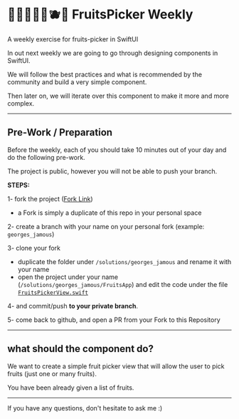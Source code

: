 # 🍎🍌🍊🥝🥑🫐🥥 FruitsPicker Weekly

A weekly exercise for fruits-picker in SwiftUI

In out next weekly we are going to go through designing components in SwiftUI.

We will follow the best practices and what is recommended by the community and build a very simple component.

Then later on, we will iterate over this component to make it more and more complex.

---

## Pre-Work / Preparation

Before the weekly, each of you should take 10 minutes out of your day and do the following pre-work.

The project is public, however you will not be able to push your branch.

**STEPS:**

1- fork the project ([Fork Link](https://github.com/georgesjamous/FruitsPickerWeekly/fork))

- a Fork is simply a duplicate of this repo in your personal space

2- create a branch with your name on your personal fork (example: `georges_jamous`)

3- clone your fork

- duplicate the folder under `/solutions/georges_jamous` and rename it with your name
- open the project under your name (`/solutions/georges_jamous/FruitsApp`) and edit the code under the file [`FruitsPickerView.swift`](https://github.com/georgesjamous/FruitsPickerWeekly/blob/main/solutions/georges_jamous/FruitsApp/FruitsApp/FruitsPickerView.swift)

4- and commit/push **to your private branch**.

5- come back to github, and open a PR from your Fork to this Repository

---

## what should the component do?

We want to create a simple fruit picker view that will allow the user to pick fruits (just one or many fruits).

You have been already given a list of fruits.

---

If you have any questions, don't hesitate to ask me :)

